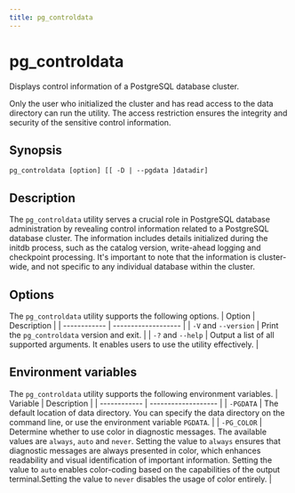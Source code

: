 ```yaml
---
title: pg_controldata
---
```


# pg_controldata

Displays control information of a PostgreSQL database cluster.

Only the user who initialized the cluster and has read access to the data directory can run the utility. The access restriction ensures the integrity and security of the sensitive control information.

## Synopsis
```
pg_controldata [option] [[ -D | --pgdata ]datadir]
```

## Description
The `pg_controldata` utility serves a crucial role in PostgreSQL database administration by revealing control information related to a PostgreSQL database cluster. The information includes details initialized during the initdb process, such as the catalog version, write-ahead logging and checkpoint processing. It's important to note that the information is cluster-wide, and not specific to any individual database within the cluster.

## Options
The `pg_controldata` utility supports the following options. 
| Option       | Description          |
| ------------ | -------------------  |
| `-V` and `--version`    | Print the `pg_controldata` version and exit.        |
| `-?` and `--help`       | Output a list of all supported arguments. It enables users to use the utility effectively.      |

## Environment variables
The `pg_controldata` utility supports the following environment variables. 
| Variable       | Description          |
| ------------ | -------------------  |
| `-PGDATA`    | The default location of data directory. You can specify the data directory on the command line, or use the environment variable `PGDATA`.        |
| `-PG_COLOR`  | Determine whether to use color in diagnostic messages. The available values are `always`, `auto` and `never`. Setting the value to `always` ensures that diagnostic messages are always presented in color, which enhances readability and visual identification of important information. Setting the value to `auto` enables color-coding based on the capabilities of the output terminal.Setting the value to `never` disables the usage of color entirely.       |